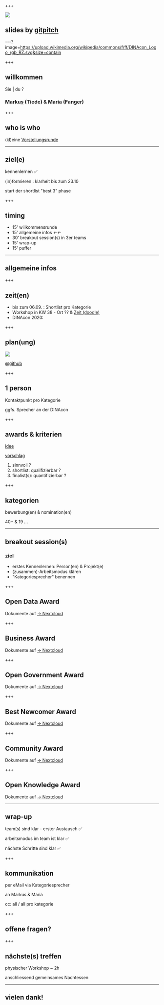 +++

![](http://api.qrserver.com/v1/create-qr-code/?data=https%3A%2F%2Fgithub.com%2Fdinacon%2Fawards%2Fblob%2Fmaster%2F2020%2Fslides%2Fkickoff%2FPITCHME.md&ecc=L)

## slides by [gitpitch](https://gitpitch.com)

---?image=https://upload.wikimedia.org/wikipedia/commons/f/ff/DINAcon_Logo_rgb_RZ.svg&size=contain

+++

## willkommen

Sie | du ?

### Marku[s](https://gitpitch.com/markustiede/about/master?p=slides/intro) (Tiede) & Maria (Fanger)

+++

## who is who

(kl)eine [Vorstellungsrunde](https://github.com/DINAcon/awards/tree/master/2020#jury)

---

## ziel(e)

kennenlernen ✅

(in)formieren : klarheit bis zum 23.10

start der shortlist "best 3" phase

+++

## timing

 - 15' willkommensrunde
 - 15' allgemeine infos ←←
 - 30' breakout session(s) in 3er teams
 - 15' wrap-up
 - 15' puffer

---

## allgemeine infos

+++

## zeit(en)
 - bis zum 06.09. : Shortlist pro Kategorie
 - Workshop in KW 38 - Ort ?? & [Zeit (doodle)](https://doodle.com/poll/tr689eq8cc8hhk3a)
 - DINAcon 2020:

+++ 

## plan(ung)

![](http://www.plantuml.com/plantuml/proxy?src=https://raw.github.com/DINAcon/awards/master/2020/timing.puml)

[@github](https://github.com/DINAcon/awards/projects/1)

+++

## 1 person

Kontaktpunkt pro Kategorie

ggfs. Sprecher an der DINAcon

+++ 

## awards & kriterien

[idee](https://awards.dinacon.ch/awards-kategorien-2020/)

[vorschlag](https://github.com/DINAcon/awards/blob/e73dafb61631d17251efa54493f74b5697ecf2da/2020/criteria.adoc)

 1. sinnvoll ?
 2. shortlist: qualifizierbar ?
 3. finalist(s): quantifizierbar ?

+++ 

## kategorien

bewerbung(en) & nomination(en)

40+ & 19 ...

--- 

## breakout session(s)
### ziel

- erstes Kennenlernen: Person(en) & Projekt(e)
- (zusammen)-Arbeitsmodus klären
- "Kategoriesprecher" benennen

+++ 

## Open Data Award

Dokumente auf [→ Nextcloud](https://nextcloud.fdn-tools.inf.unibe.ch/index.php/s/rjs63P5KdsHSmZm)

+++ 

## Business Award

Dokumente auf [→ Nextcloud](https://nextcloud.fdn-tools.inf.unibe.ch/index.php/s/bXqE5TW3YeC8DbQ)

+++ 

## Open Government Award

Dokumente auf [→ Nextcloud](https://nextcloud.fdn-tools.inf.unibe.ch/index.php/s/YFKAMkFTi4HL2xG)

+++ 

## Best Newcomer Award

Dokumente auf [→ Nextcloud](https://nextcloud.fdn-tools.inf.unibe.ch/index.php/s/RsgfEYtwBqiDzYk)

+++ 

## Community Award

Dokumente auf [→ Nextcloud](https://nextcloud.fdn-tools.inf.unibe.ch/index.php/s/KD9HJftycizKofY)

+++ 

## Open Knowledge Award

Dokumente auf [→ Nextcloud](https://nextcloud.fdn-tools.inf.unibe.ch/index.php/s/Z7gJx8LrEfnSw72)

--- 

## wrap-up

team(s) sind klar - erster Austausch ✅

arbeitsmodus im team ist klar ✅

nächste Schritte sind klar ✅

+++

## kommunikation

per eMail via Kategoriesprecher

an Markus & Maria

cc: all / all pro kategorie

+++

## offene fragen?

+++

## nächste(s) treffen

physischer Workshop ~ 2h

anschliessend gemeinsames Nachtessen

---

## vielen dank!
